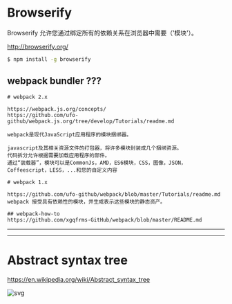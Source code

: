 # Browserify  

Browserify 允许您通过绑定所有的依赖关系在浏览器中需要（'模块'）。

http://browserify.org/  

```sh
$ npm install -g browserify

``` 

## webpack  bundler ???
```codes
# webpack 2.x  

https://webpack.js.org/concepts/  
https://github.com/ufo-github/webpack.js.org/tree/develop/Tutorials/readme.md  

webpack是现代JavaScript应用程序的模块捆绑器。

javascript及其相关资源文件的打包器，将许多模块封装成几个捆绑资源。
代码拆分允许根据需要加载应用程序的部件。
通过“装载器”，模块可以是CommonJs，AMD，ES6模块，CSS，图像，JSON，Coffeescript，LESS，...和您的自定义内容

# webpack 1.x  

https://github.com/ufo-github/webpack/blob/master/Tutorials/readme.md  
webpack 接受具有依赖性的模块，并生成表示这些模块的静态资产。

## webpack-how-to  
https://github.com/xgqfrms-GitHub/webpack/blob/master/README.md  

``` 


***
***



# Abstract syntax tree

https://en.wikipedia.org/wiki/Abstract_syntax_tree


![svg](https://upload.wikimedia.org/wikipedia/commons/c/c7/Abstract_syntax_tree_for_Euclidean_algorithm.svg)


